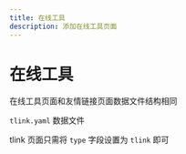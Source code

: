 ```yaml
---
title: 在线工具
description: 添加在线工具页面
---
```


# 在线工具

在线工具页面和友情链接页面数据文件结构相同

`tlink.yaml` 数据文件

tlink 页面只需将 `type` 字段设置为 `tlink` 即可